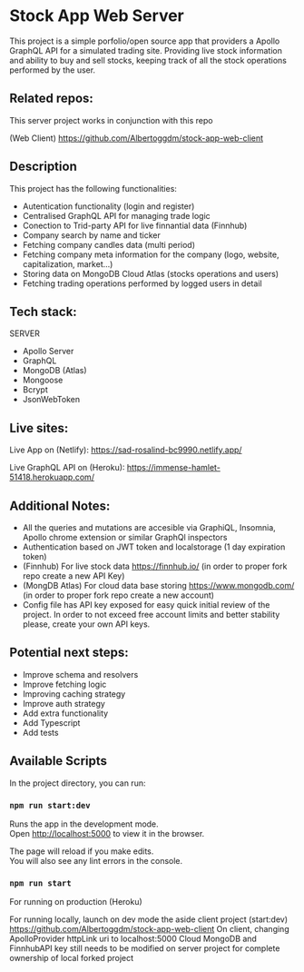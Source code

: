 # Stock App Web Server
This project is a simple porfolio/open source app that providers a Apollo GraphQL API for a simulated trading site. Providing live stock information and ability to buy and sell stocks, keeping track of all the stock operations performed by the user.

## Related repos:
This server project works in conjunction with this repo

(Web Client) https://github.com/Albertoggdm/stock-app-web-client

## Description
This project has the following functionalities:

- Autentication functionality (login and register)
- Centralised GraphQL API for managing trade logic
- Conection to Trid-party API for live finnantial data (Finnhub)
- Company search by name and ticker
- Fetching company candles data (multi period)
- Fetching company meta information for the company (logo, website, capitalization, market...)
- Storing data on MongoDB Cloud Atlas (stocks operations and users)
- Fetching trading operations performed by logged users in detail

## Tech stack:
SERVER
- Apollo Server
- GraphQL
- MongoDB (Atlas)
- Mongoose
- Bcrypt
- JsonWebToken

## Live sites:
Live App on (Netlify): https://sad-rosalind-bc9990.netlify.app/

Live GraphQL API on (Heroku): https://immense-hamlet-51418.herokuapp.com/

## Additional Notes:
- All the queries and mutations are accesible via GraphiQL, Insomnia, Apollo chrome extension or similar GraphQl inspectors
- Authentication based on JWT token and localstorage (1 day expiration token)
- (Finnhub) For live stock data https://finnhub.io/ (in order to proper fork repo create a new API Key)
- (MongDB Atlas) For cloud data base storing https://www.mongodb.com/ (in order to proper fork repo create a new account)
- Config file has API key exposed for easy quick initial review of the project. In order to not exceed free account limits and better stability please, create your own API keys.

## Potential next steps:
- Improve schema and resolvers
- Improve fetching logic
- Improving caching strategy
- Improve auth strategy
- Add extra functionality
- Add Typescript
- Add tests

## Available Scripts

In the project directory, you can run:

### `npm run start:dev`

Runs the app in the development mode.<br />
Open [http://localhost:5000](http://localhost:5000) to view it in the browser.

The page will reload if you make edits.<br />
You will also see any lint errors in the console.

### `npm run start`
For running on production (Heroku)

For running locally, launch on dev mode the aside client project (start:dev) https://github.com/Albertoggdm/stock-app-web-client
On client, changing ApolloProvider httpLink uri to localhost:5000
Cloud MongoDB and FinnhubAPI key still needs to be modified on server project for complete ownership of local forked project
